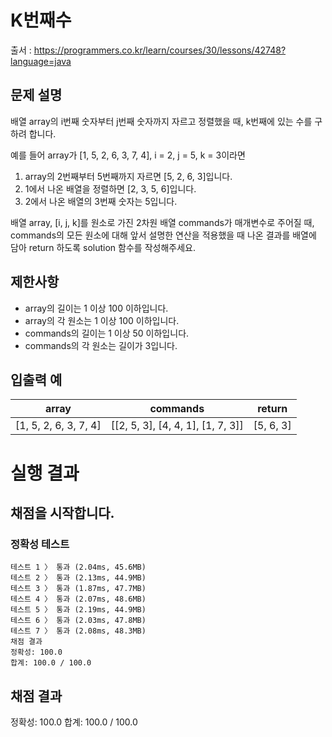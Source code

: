 #  K번째수
출서 : https://programmers.co.kr/learn/courses/30/lessons/42748?language=java

## 문제 설명
배열 array의 i번째 숫자부터 j번째 숫자까지 자르고 정렬했을 때, k번째에 있는 수를 구하려 합니다.

예를 들어 array가 [1, 5, 2, 6, 3, 7, 4], i = 2, j = 5, k = 3이라면

1. array의 2번째부터 5번째까지 자르면 [5, 2, 6, 3]입니다.
2. 1에서 나온 배열을 정렬하면 [2, 3, 5, 6]입니다.
3. 2에서 나온 배열의 3번째 숫자는 5입니다.

배열 array, [i, j, k]를 원소로 가진 2차원 배열 commands가 매개변수로 주어질 때, commands의 모든 원소에 대해 앞서 설명한 연산을 적용했을 때 나온 결과를 배열에 담아 return 하도록 solution 함수를 작성해주세요.

## 제한사항
* array의 길이는 1 이상 100 이하입니다.
* array의 각 원소는 1 이상 100 이하입니다.
* commands의 길이는 1 이상 50 이하입니다.
* commands의 각 원소는 길이가 3입니다.

## 입출력 예
| array | commands | return |
| ----- | -------- | ------ |
| [1, 5, 2, 6, 3, 7, 4] | [[2, 5, 3], [4, 4, 1], [1, 7, 3]] | [5, 6, 3] |

# 실행 결과    
## 채점을 시작합니다.
### 정확성  테스트
```
테스트 1 〉	통과 (2.04ms, 45.6MB)
테스트 2 〉	통과 (2.13ms, 44.9MB)
테스트 3 〉	통과 (1.87ms, 47.7MB)
테스트 4 〉	통과 (2.07ms, 48.6MB)
테스트 5 〉	통과 (2.19ms, 44.9MB)
테스트 6 〉	통과 (2.03ms, 47.8MB)
테스트 7 〉	통과 (2.08ms, 48.3MB)
채점 결과
정확성: 100.0
합계: 100.0 / 100.0
```
## 채점 결과
정확성: 100.0
합계: 100.0 / 100.0